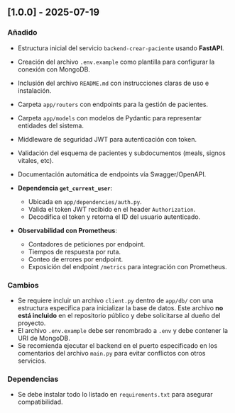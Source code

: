 ## [1.0.0] - 2025-07-19
### Añadido
- Estructura inicial del servicio `backend-crear-paciente` usando **FastAPI**.
- Creación del archivo `.env.example` como plantilla para configurar la conexión con MongoDB.
- Inclusión del archivo `README.md` con instrucciones claras de uso e instalación.
- Carpeta `app/routers` con endpoints para la gestión de pacientes.
- Carpeta `app/models` con modelos de Pydantic para representar entidades del sistema.
- Middleware de seguridad JWT para autenticación con token.
- Validación del esquema de pacientes y subdocumentos (meals, signos vitales, etc).
- Documentación automática de endpoints vía Swagger/OpenAPI.
- **Dependencia `get_current_user`**:
  - Ubicada en `app/dependencies/auth.py`.
  - Valida el token JWT recibido en el header `Authorization`.
  - Decodifica el token y retorna el ID del usuario autenticado.

- **Observabilidad con Prometheus**:
  - Contadores de peticiones por endpoint.
  - Tiempos de respuesta por ruta.
  - Conteo de errores por endpoint.
  - Exposición del endpoint `/metrics` para integración con Prometheus.

### Cambios
- Se requiere incluir un archivo `client.py` dentro de `app/db/` con una estructura específica para inicializar la base de datos. Este archivo **no está incluido** en el repositorio público y debe solicitarse al dueño del proyecto.
- El archivo `.env.example` debe ser renombrado a `.env` y debe contener la URI de MongoDB.
- Se recomienda ejecutar el backend en el puerto especificado en los comentarios del archivo `main.py` para evitar conflictos con otros servicios.

### Dependencias
- Se debe instalar todo lo listado en `requirements.txt` para asegurar compatibilidad.
